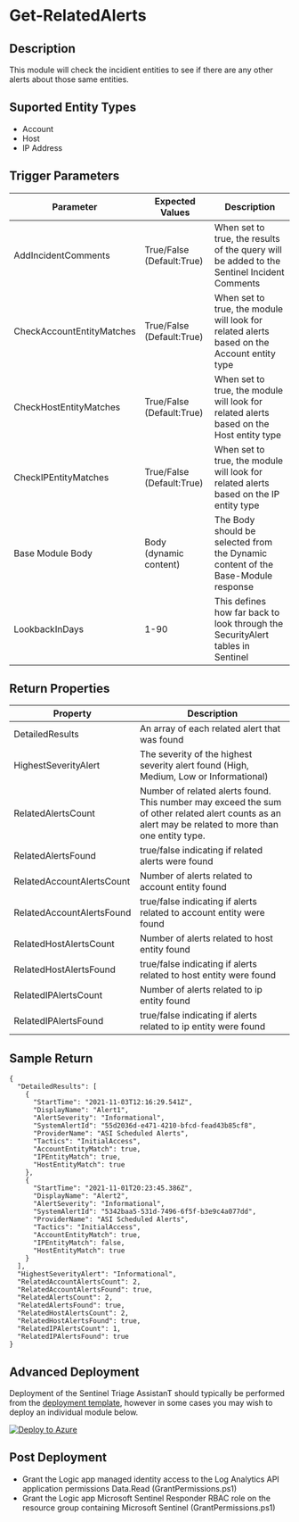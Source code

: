 # Get-RelatedAlerts

## Description
This module will check the incidient entities to see if there are any other alerts about those same entities.

## Suported Entity Types
* Account
* Host
* IP Address

## Trigger Parameters

|Parameter|Expected Values|Description|
|---|---|---|
|AddIncidentComments|True/False (Default:True)|When set to true, the results of the query will be added to the Sentinel Incident Comments|
|CheckAccountEntityMatches|True/False (Default:True)|When set to true, the module will look for related alerts based on the Account entity type|
|CheckHostEntityMatches|True/False (Default:True)|When set to true, the module will look for related alerts based on the Host entity type|
|CheckIPEntityMatches|True/False (Default:True)|When set to true, the module will look for related alerts based on the IP entity type|
|Base Module Body|Body (dynamic content)|The Body should be selected from the Dynamic content of the Base-Module response|
|LookbackInDays|1-90|This defines how far back to look through the SecurityAlert tables in Sentinel|

## Return Properties

|Property|Description|
|---|---|
|DetailedResults|An array of each related alert that was found|
|HighestSeverityAlert|The severity of the highest severity alert found (High, Medium, Low or Informational)|
|RelatedAlertsCount|Number of related alerts found. This number may exceed the sum of other related alert counts as an alert may be related to more than one entity type.|
|RelatedAlertsFound|true/false indicating if related alerts were found|
|RelatedAccountAlertsCount|Number of alerts related to account entity found|
|RelatedAccountAlertsFound|true/false indicating if alerts related to account entity were found|
|RelatedHostAlertsCount|Number of alerts related to host entity found|
|RelatedHostAlertsFound|true/false indicating if alerts related to host entity were found|
|RelatedIPAlertsCount|Number of alerts related to ip entity found|
|RelatedIPAlertsFound|true/false indicating if alerts related to ip entity were found|

## Sample Return

```
{
  "DetailedResults": [
    {
      "StartTime": "2021-11-03T12:16:29.541Z",
      "DisplayName": "Alert1",
      "AlertSeverity": "Informational",
      "SystemAlertId": "55d2036d-e471-4210-bfcd-fead43b85cf8",
      "ProviderName": "ASI Scheduled Alerts",
      "Tactics": "InitialAccess",
      "AccountEntityMatch": true,
      "IPEntityMatch": true,
      "HostEntityMatch": true
    },
    {
      "StartTime": "2021-11-01T20:23:45.386Z",
      "DisplayName": "Alert2",
      "AlertSeverity": "Informational",
      "SystemAlertId": "5342baa5-531d-7496-6f5f-b3e9c4a077dd",
      "ProviderName": "ASI Scheduled Alerts",
      "Tactics": "InitialAccess",
      "AccountEntityMatch": true,
      "IPEntityMatch": false,
      "HostEntityMatch": true
    }
  ],
  "HighestSeverityAlert": "Informational",
  "RelatedAccountAlertsCount": 2,
  "RelatedAccountAlertsFound": true,
  "RelatedAlertsCount": 2,
  "RelatedAlertsFound": true,
  "RelatedHostAlertsCount": 2,
  "RelatedHostAlertsFound": true,
  "RelatedIPAlertsCount": 1,
  "RelatedIPAlertsFound": true
}
```

## Advanced Deployment

Deployment of the Sentinel Triage AssistanT should typically be performed from the [deployment template](/Deploy/readme.md), however in some cases you may wish to deploy an individual module below.

[![Deploy to Azure](https://aka.ms/deploytoazurebutton)](https://portal.azure.com/#create/Microsoft.Template/uri/https%3A%2F%2Fraw.githubusercontent.com%2Fbriandelmsft%2FSentinelAutomationModules%2Fmain%2FModules%2FRelatedAlerts%2Fazuredeploy.json)

## Post Deployment

* Grant the Logic app managed identity access to the Log Analytics API application permissions Data.Read (GrantPermissions.ps1)
* Grant the Logic app Microsoft Sentinel Responder RBAC role on the resource group containing Microsoft Sentinel (GrantPermissions.ps1)
